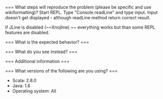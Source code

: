 === What steps will reproduce the problem (please be specific and use wikiformatting)? 
Start REPL. Type "Console.readLine" and type input. Input doesn't get displayed - although readLine method return correct result.

If JLine is disabled (~~Xnojline) ~~ everything works but than some REPL features are disabled.


=== What is the expected behavior? ===



=== What do you see instead? ===

=== Additional information ===

=== What versions of the following are you using? ===
  - Scala: 2.8.0
  - Java: 1.6
  - Operating system: All
